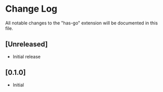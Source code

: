 # Change Log

All notable changes to the "has-go" extension will be documented in this file.

## [Unreleased]

- Initial release

## [0.1.0]

- Initial
